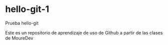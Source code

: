 # hello-git-1
Prueba hello-git

Este es un repositorio de aprendizaje de uso de Github a partir de las clases de MoureDev

